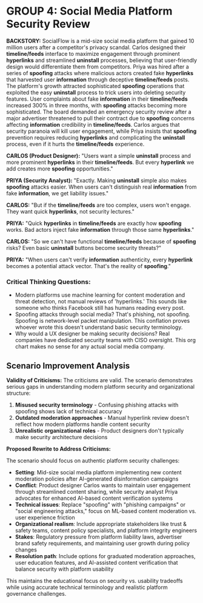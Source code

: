 # GROUP 4: Social Media Platform Security Review

**BACKSTORY:** SocialFlow is a mid-size social media platform that gained 10 million users after a competitor's privacy scandal. Carlos designed their **timeline/feeds** interface to maximize engagement through prominent **hyperlinks** and streamlined **uninstall** processes, believing that user-friendly design would differentiate them from competitors. Priya was hired after a series of **spoofing** attacks where malicious actors created fake **hyperlinks** that harvested user **information** through deceptive **timeline/feeds** posts. The platform's growth attracted sophisticated **spoofing** operations that exploited the easy **uninstall** process to trick users into deleting security features. User complaints about fake **information** in their **timeline/feeds** increased 300% in three months, with **spoofing** attacks becoming more sophisticated. The board demanded an emergency security review after a major advertiser threatened to pull their contract due to **spoofing** concerns affecting **information** credibility in **timeline/feeds**. Carlos argues that security paranoia will kill user engagement, while Priya insists that **spoofing** prevention requires reducing **hyperlinks** and complicating the **uninstall** process, even if it hurts the **timeline/feeds** experience.

**CARLOS (Product Designer):** "Users want a simple **uninstall** process and more prominent **hyperlinks** in their **timeline/feeds**. But every **hyperlink** we add creates more **spoofing** opportunities."

**PRIYA (Security Analyst):** "Exactly. Making **uninstall** simple also makes **spoofing** attacks easier. When users can't distinguish real **information** from fake **information**, we get liability issues."

**CARLOS:** "But if the **timeline/feeds** are too complex, users won't engage. They want quick **hyperlinks**, not security lectures."

**PRIYA:** "Quick **hyperlinks** in **timeline/feeds** are exactly how **spoofing** works. Bad actors inject fake **information** through those same **hyperlinks**."

**CARLOS:** "So we can't have functional **timeline/feeds** because of **spoofing** risks? Even basic **uninstall** buttons become security threats?"

**PRIYA:** "When users can't verify **information** authenticity, every **hyperlink** becomes a potential attack vector. That's the reality of **spoofing**."

### Critical Thinking Questions:
- Modern platforms use machine learning for content moderation and threat detection, not manual reviews of 'hyperlinks.' This sounds like someone who thinks Facebook still has humans reading every post.
- Spoofing attacks through social media? That's phishing, not spoofing. Spoofing is network-level packet manipulation. This conflation proves whoever wrote this doesn't understand basic security terminology.
- Why would a UX designer be making security decisions? Real companies have dedicated security teams with CISO oversight. This org chart makes no sense for any actual social media company.

## Scenario Improvement Analysis

**Validity of Criticisms:** The criticisms are valid. The scenario demonstrates serious gaps in understanding modern platform security and organizational structure:

1. **Misused security terminology** - Confusing phishing attacks with spoofing shows lack of technical accuracy
2. **Outdated moderation approaches** - Manual hyperlink review doesn't reflect how modern platforms handle content security
3. **Unrealistic organizational roles** - Product designers don't typically make security architecture decisions

**Proposed Rewrite to Address Criticisms:**

The scenario should focus on authentic platform security challenges:

- **Setting**: Mid-size social media platform implementing new content moderation policies after AI-generated disinformation campaigns
- **Conflict**: Product designer Carlos wants to maintain user engagement through streamlined content sharing, while security analyst Priya advocates for enhanced AI-based content verification systems
- **Technical issues**: Replace "spoofing" with "phishing campaigns" or "social engineering attacks," focus on ML-based content moderation vs. user experience friction
- **Organizational realism**: Include appropriate stakeholders like trust & safety teams, content policy specialists, and platform integrity engineers
- **Stakes**: Regulatory pressure from platform liability laws, advertiser brand safety requirements, and maintaining user growth during policy changes
- **Resolution path**: Include options for graduated moderation approaches, user education features, and AI-assisted content verification that balance security with platform usability

This maintains the educational focus on security vs. usability tradeoffs while using accurate technical terminology and realistic platform governance challenges.